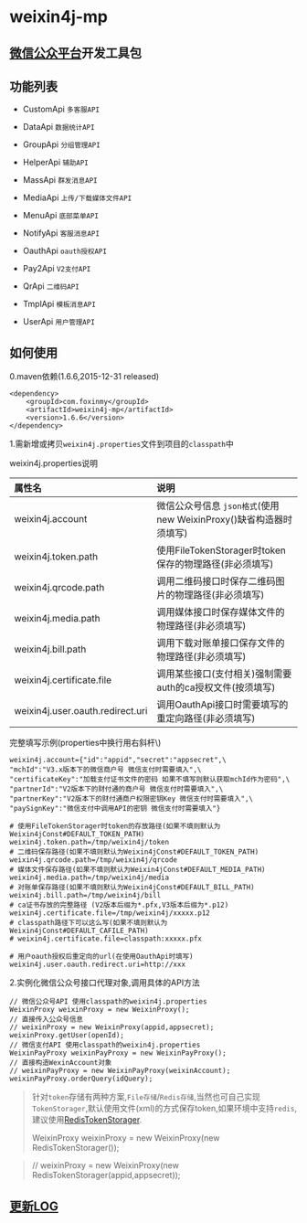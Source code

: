 weixin4j-mp
===========

[微信公众平台](http://mp.weixin.qq.com/wiki)开发工具包
----------------------------------------------------

功能列表
-------

  * CustomApi `多客服API`

  * DataApi `数据统计API`

  * GroupApi `分组管理API`

  * HelperApi `辅助API`

  * MassApi `群发消息API`

  * MediaApi `上传/下载媒体文件API`

  * MenuApi `底部菜单API`

  * NotifyApi `客服消息API`

  * OauthApi `oauth授权API`

  * Pay2Api `V2支付API`

  * QrApi `二维码API`

  * TmplApi `模板消息API`

  * UserApi `用户管理API`

如何使用
--------
0.maven依赖(1.6.6,2015-12-31 released)

	<dependency>
	    <groupId>com.foxinmy</groupId>
	    <artifactId>weixin4j-mp</artifactId>
	    <version>1.6.6</version>
	</dependency>
1.需新增或拷贝`weixin4j.properties`文件到项目的`classpath`中

weixin4j.properties说明

| 属性名         |       说明      |
| :----------	| :-------------- |
| weixin4j.account     	| 微信公众号信息 `json格式`(使用new WeixinProxy()缺省构造器时须填写)  |
| weixin4j.token.path  	| 使用FileTokenStorager时token保存的物理路径(非必须填写) |
| weixin4j.qrcode.path     	| 调用二维码接口时保存二维码图片的物理路径(非必须填写) |
| weixin4j.media.path  	| 调用媒体接口时保存媒体文件的物理路径(非必须填写) |
| weixin4j.bill.path   	| 调用下载对账单接口保存文件的物理路径(非必须填写) |
| weixin4j.certificate.file     	| 调用某些接口(支付相关)强制需要auth的ca授权文件(按须填写) |
| weixin4j.user.oauth.redirect.uri     | 调用OauthApi接口时需要填写的重定向路径(非必须填写) |

完整填写示例(properties中换行用右斜杆\\)

	weixin4j.account={"id":"appid","secret":"appsecret",\
	"mchId":"V3.x版本下的微信商户号 微信支付时需要填入",\
	"certificateKey":"加载支付证书文件的密码 如果不填写则默认获取mchId作为密码",\
	"partnerId":"V2版本下的财付通的商户号 微信支付时需要填入",\
	"partnerKey":"V2版本下的财付通商户权限密钥Key 微信支付时需要填入",\
	"paySignKey":"微信支付中调用API的密钥 微信支付时需要填入"}
	
	# 使用FileTokenStorager时token的存放路径(如果不填则默认为Weixin4jConst#DEFAULT_TOKEN_PATH)
	weixin4j.token.path=/tmp/weixin4j/token
	# 二维码保存路径(如果不填则默认为Weixin4jConst#DEFAULT_TOKEN_PATH)
	weixin4j.qrcode.path=/tmp/weixin4j/qrcode
	# 媒体文件保存路径(如果不填则默认为Weixin4jConst#DEFAULT_MEDIA_PATH)
	weixin4j.media.path=/tmp/weixin4j/media
	# 对账单保存路径(如果不填则默认为Weixin4jConst#DEFAULT_BILL_PATH)
	weixin4j.bill.path=/tmp/weixin4j/bill
	# ca证书存放的完整路径 (V2版本后缀为*.pfx,V3版本后缀为*.p12)
	weixin4j.certificate.file=/tmp/weixin4j/xxxxx.p12
	# classpath路径下可以这么写(如果不填则默认为Weixin4jConst#DEFAULT_CAFILE_PATH)
	# weixin4j.certificate.file=classpath:xxxxx.pfx
	
	# 用户oauth授权后重定向的url(在使用OauthApi时填写)
	weixin4j.user.oauth.redirect.uri=http://xxx

2.实例化微信公众号接口代理对象,调用具体的API方法

	// 微信公众号API 使用classpath的weixin4j.properties
    WeixinProxy weixinProxy = new WeixinProxy();
    // 直接传入公众号信息
    // weixinProxy = new WeixinProxy(appid,appsecret);
    weixinProxy.getUser(openId);
    // 微信支付API 使用classpath的weixin4j.properties
    WeixinPayProxy weixinPayProxy = new WeixinPayProxy();
    // 直接构造WexinAccount对象
    // weixinPayProxy = new WeixinPayProxy(weixinAccount);
    weixinPayProxy.orderQuery(idQuery);

> 针对`token`存储有两种方案,`File存储`/`Redis存储`,当然也可自己实现`TokenStorager`,默认使用文件(xml)的方式保存token,如果环境中支持`redis`,建议使用[RedisTokenStorager](../weixin4j-base/src/main/java/com/foxinmy/weixin4j/token/RedisTokenStorager.java).
>
>   WeixinProxy weixinProxy = new WeixinProxy(new RedisTokenStorager());

>   // weixinProxy = new WeixinProxy(new RedisTokenStorager(appid,appsecret));

[更新LOG](./CHANGE.md)
----------------------